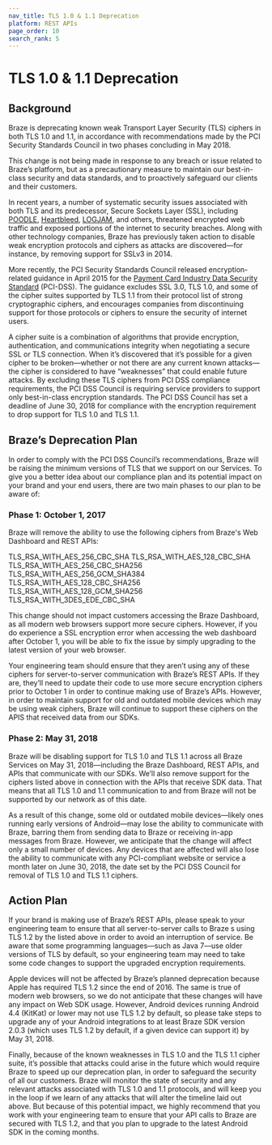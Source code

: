 ```yaml
---
nav_title: TLS 1.0 & 1.1 Deprecation
platform: REST APIs
page_order: 10
search_rank: 5
---
```

# TLS 1.0 & 1.1 Deprecation

## Background

Braze is deprecating known weak Transport Layer Security (TLS) ciphers in both TLS 1.0 and 1.1, in accordance with recommendations made by the PCI Security Standards Council in two phases concluding in May 2018.

This change is not being made in response to any breach or issue related to Braze’s platform, but as a precautionary measure to maintain our best-in-class security and data standards, and to proactively safeguard our clients and their customers. 

In recent years, a number of systematic security issues associated with both TLS and its predecessor, Secure Sockets Layer (SSL), including [POODLE][1], [Heartbleed][2], [LOGJAM][3], and others, threatened encrypted web traffic and exposed portions of the internet to security breaches. Along with other technology companies, Braze has previously taken action to disable weak encryption protocols and ciphers as attacks are discovered—for instance, by removing support for SSLv3 in 2014.

More recently, the PCI Security Standards Council released encryption-related guidance in April 2015 for the [Payment Card Industry Data Security Standard][4] (PCI-DSS). The guidance excludes SSL 3.0, TLS 1.0, and some of the cipher suites supported by TLS 1.1 from their protocol list of strong cryptographic ciphers, and encourages companies from discontinuing support for those protocols or ciphers to ensure the security of internet users.

A cipher suite is a combination of algorithms that provide encryption, authentication, and communications integrity when negotiating a secure SSL or TLS connection. When it’s discovered that it’s possible for a given cipher to be broken—whether or not there are any current known attacks—the cipher is considered to have “weaknesses” that could enable future attacks. By excluding these TLS ciphers from PCI DSS compliance requirements, the PCI DSS Council is requiring service providers to support only best-in-class encryption standards. The PCI DSS Council has set a deadline of June 30, 2018 for compliance with the encryption requirement to drop support for TLS 1.0 and TLS 1.1.

## Braze’s Deprecation Plan
In order to comply with the PCI DSS Council’s recommendations, Braze will be raising the minimum versions of TLS that we support on our Services. To give you a better idea about our compliance plan and its potential impact on your brand and your end users, there are two main phases to our plan to be aware of:

### Phase 1: October 1, 2017

Braze will remove the ability to use the following ciphers from Braze's Web Dashboard and REST APIs:

TLS_RSA_WITH_AES_256_CBC_SHA
TLS_RSA_WITH_AES_128_CBC_SHA
TLS_RSA_WITH_AES_256_CBC_SHA256
TLS_RSA_WITH_AES_256_GCM_SHA384
TLS_RSA_WITH_AES_128_CBC_SHA256
TLS_RSA_WITH_AES_128_GCM_SHA256
TLS_RSA_WITH_3DES_EDE_CBC_SHA

This change should not impact customers accessing the Braze Dashboard, as all modern web browsers support more secure ciphers. However, if you do experience a SSL encryption error when accessing the web dashboard after October 1, you will be able to fix the issue by simply upgrading to the latest version of your web browser.

Your engineering team should ensure that they aren’t using any of these ciphers for server-to-server communication with Braze’s REST APIs. If they are, they’ll need to update their code to use more secure encryption ciphers prior to October 1 in order to continue making use of Braze’s APIs. However, in order to maintain support for old and outdated mobile devices which may be using weak ciphers, Braze will continue to support these ciphers on the APIS that received data from our SDKs.

### Phase 2: May 31, 2018

Braze will be disabling support for TLS 1.0 and TLS 1.1 across all Braze Services on May 31, 2018—including the Braze Dashboard, REST APIs, and APIs that communicate with our SDKs. We’ll also remove support for the ciphers listed above in connection with the APIs that receive SDK data. That means that all TLS 1.0 and 1.1 communication to and from Braze will not be supported by our network as of this date.

As a result of this change, some old or outdated mobile devices—likely ones running early versions of Android—may lose the ability to communicate with Braze, barring them from sending data to Braze or receiving in-app messages from Braze. However, we anticipate that the change will affect only a small number of devices. Any devices that are affected will also lose the ability to communicate with any PCI-compliant website or service a month later on June 30, 2018, the date set by the PCI DSS Council for removal of TLS 1.0 and TLS 1.1 ciphers.

## Action Plan
If your brand is making use of Braze’s REST APIs, please speak to your engineering team to ensure that all server-to-server calls to Braze s using TLS 1.2 by the listed above in order to avoid an interruption of service. Be aware that some programming languages—such as Java 7—use older versions of TLS by default, so your engineering team may need to take some code changes to support the upgraded encryption requirements.

Apple devices will not be affected by Braze’s planned deprecation because Apple has required TLS 1.2 since the end of 2016. The same is true of modern web browsers, so we do not anticipate that these changes will have any impact on Web SDK usage. However, Android devices running Android 4.4 (KitKat) or lower may not use TLS 1.2 by default, so please take steps to upgrade any of your Android integrations to at least Braze SDK version 2.0.3 (which uses TLS 1.2 by default, if a given device can support it) by May 31, 2018.

Finally, because of the known weaknesses in TLS 1.0 and the TLS 1.1 cipher suite, it’s possible that attacks could arise in the future which would require Braze to speed up our deprecation plan, in order to safeguard the security of all our customers. Braze will monitor the state of security and any relevant attacks associated with TLS 1.0 and 1.1 protocols, and will keep you in the loop if we learn of any attacks that will alter the timeline laid out above. But because of this potential impact, we highly recommend that you work with your engineering team to ensure that your API calls to Braze are secured with TLS 1.2, and that you plan to upgrade to the latest Android SDK in the coming months.


[1]: https://www.us-cert.gov/ncas/alerts/TA14-290A
[2]: https://en.wikipedia.org/wiki/Heartbleed
[3]: https://en.wikipedia.org/wiki/Logjam_(computer_security)
[4]: https://en.wikipedia.org/wiki/Payment_Card_Industry_Data_Security_Standard
